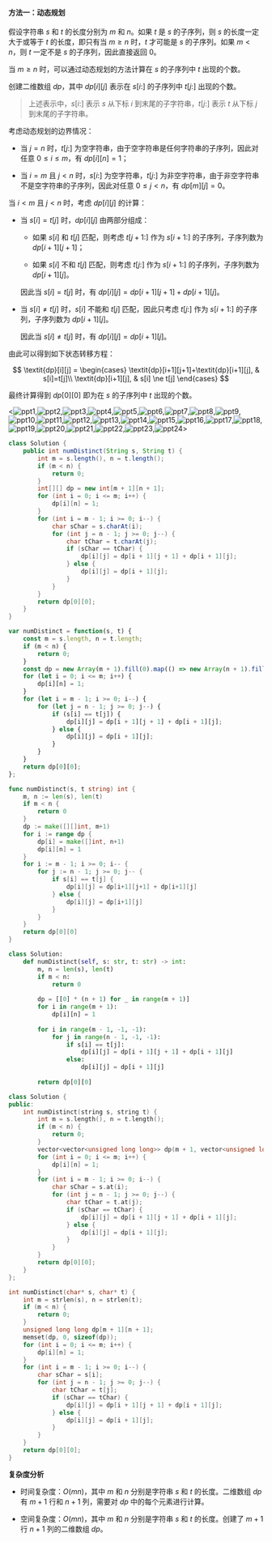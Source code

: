 #### 方法一：动态规划

假设字符串 $s$ 和 $t$ 的长度分别为 $m$ 和 $n$。如果 $t$ 是 $s$ 的子序列，则 $s$ 的长度一定大于或等于 $t$ 的长度，即只有当 $m \ge n$ 时，$t$ 才可能是 $s$ 的子序列。如果 $m<n$，则 $t$ 一定不是 $s$ 的子序列，因此直接返回 $0$。

当 $m \ge n$ 时，可以通过动态规划的方法计算在 $s$ 的子序列中 $t$ 出现的个数。

创建二维数组 $\textit{dp}$，其中 $\textit{dp}[i][j]$ 表示在 $s[i:]$ 的子序列中 $t[j:]$ 出现的个数。

> 上述表示中，$s[i:]$ 表示 $s$ 从下标 $i$ 到末尾的子字符串，$t[j:]$ 表示 $t$ 从下标 $j$ 到末尾的子字符串。

考虑动态规划的边界情况：

- 当 $j=n$ 时，$t[j:]$ 为空字符串，由于空字符串是任何字符串的子序列，因此对任意 $0 \le i \le m$，有 $\textit{dp}[i][n]=1$；

- 当 $i=m$ 且 $j<n$ 时，$s[i:]$ 为空字符串，$t[j:]$ 为非空字符串，由于非空字符串不是空字符串的子序列，因此对任意 $0 \le j<n$，有 $\textit{dp}[m][j]=0$。

当 $i<m$ 且 $j<n$ 时，考虑 $\textit{dp}[i][j]$ 的计算：

- 当 $s[i]=t[j]$ 时，$\textit{dp}[i][j]$ 由两部分组成：

   - 如果 $s[i]$ 和 $t[j]$ 匹配，则考虑 $t[j+1:]$ 作为 $s[i+1:]$ 的子序列，子序列数为 $\textit{dp}[i+1][j+1]$；

   - 如果 $s[i]$ 不和 $t[j]$ 匹配，则考虑 $t[j:]$ 作为 $s[i+1:]$ 的子序列，子序列数为 $\textit{dp}[i+1][j]$。

   因此当 $s[i]=t[j]$ 时，有 $\textit{dp}[i][j]=\textit{dp}[i+1][j+1]+\textit{dp}[i+1][j]$。

- 当 $s[i] \ne t[j]$ 时，$s[i]$ 不能和 $t[j]$ 匹配，因此只考虑 $t[j:]$ 作为 $s[i+1:]$ 的子序列，子序列数为 $\textit{dp}[i+1][j]$。

   因此当 $s[i] \ne t[j]$ 时，有 $\textit{dp}[i][j]=\textit{dp}[i+1][j]$。

由此可以得到如下状态转移方程：

$$
\textit{dp}[i][j] = \begin{cases}
\textit{dp}[i+1][j+1]+\textit{dp}[i+1][j], & s[i]=t[j]\\
\textit{dp}[i+1][j], & s[i] \ne t[j]
\end{cases}
$$

最终计算得到 $\textit{dp}[0][0]$ 即为在 $s$ 的子序列中 $t$ 出现的个数。

<![ppt1](https://assets.leetcode-cn.com/solution-static/115/1.png),![ppt2](https://assets.leetcode-cn.com/solution-static/115/2.png),![ppt3](https://assets.leetcode-cn.com/solution-static/115/3.png),![ppt4](https://assets.leetcode-cn.com/solution-static/115/4.png),![ppt5](https://assets.leetcode-cn.com/solution-static/115/5.png),![ppt6](https://assets.leetcode-cn.com/solution-static/115/6.png),![ppt7](https://assets.leetcode-cn.com/solution-static/115/7.png),![ppt8](https://assets.leetcode-cn.com/solution-static/115/8.png),![ppt9](https://assets.leetcode-cn.com/solution-static/115/9.png),![ppt10](https://assets.leetcode-cn.com/solution-static/115/10.png),![ppt11](https://assets.leetcode-cn.com/solution-static/115/11.png),![ppt12](https://assets.leetcode-cn.com/solution-static/115/12.png),![ppt13](https://assets.leetcode-cn.com/solution-static/115/13.png),![ppt14](https://assets.leetcode-cn.com/solution-static/115/14.png),![ppt15](https://assets.leetcode-cn.com/solution-static/115/15.png),![ppt16](https://assets.leetcode-cn.com/solution-static/115/16.png),![ppt17](https://assets.leetcode-cn.com/solution-static/115/17.png),![ppt18](https://assets.leetcode-cn.com/solution-static/115/18.png),![ppt19](https://assets.leetcode-cn.com/solution-static/115/19.png),![ppt20](https://assets.leetcode-cn.com/solution-static/115/20.png),![ppt21](https://assets.leetcode-cn.com/solution-static/115/21.png),![ppt22](https://assets.leetcode-cn.com/solution-static/115/22.png),![ppt23](https://assets.leetcode-cn.com/solution-static/115/23.png),![ppt24](https://assets.leetcode-cn.com/solution-static/115/24.png)>

```Java [sol1-Java]
class Solution {
    public int numDistinct(String s, String t) {
        int m = s.length(), n = t.length();
        if (m < n) {
            return 0;
        }
        int[][] dp = new int[m + 1][n + 1];
        for (int i = 0; i <= m; i++) {
            dp[i][n] = 1;
        }
        for (int i = m - 1; i >= 0; i--) {
            char sChar = s.charAt(i);
            for (int j = n - 1; j >= 0; j--) {
                char tChar = t.charAt(j);
                if (sChar == tChar) {
                    dp[i][j] = dp[i + 1][j + 1] + dp[i + 1][j];
                } else {
                    dp[i][j] = dp[i + 1][j];
                }
            }
        }
        return dp[0][0];
    }
}
```

```JavaScript [sol1-JavaScript]
var numDistinct = function(s, t) {
    const m = s.length, n = t.length;
    if (m < n) {
        return 0;
    }
    const dp = new Array(m + 1).fill(0).map(() => new Array(n + 1).fill(0));
    for (let i = 0; i <= m; i++) {
        dp[i][n] = 1;
    }
    for (let i = m - 1; i >= 0; i--) {
        for (let j = n - 1; j >= 0; j--) {
            if (s[i] == t[j]) {
                dp[i][j] = dp[i + 1][j + 1] + dp[i + 1][j];
            } else {
                dp[i][j] = dp[i + 1][j];
            }
        }
    }
    return dp[0][0];
};
```

```go [sol1-Golang]
func numDistinct(s, t string) int {
    m, n := len(s), len(t)
    if m < n {
        return 0
    }
    dp := make([][]int, m+1)
    for i := range dp {
        dp[i] = make([]int, n+1)
        dp[i][n] = 1
    }
    for i := m - 1; i >= 0; i-- {
        for j := n - 1; j >= 0; j-- {
            if s[i] == t[j] {
                dp[i][j] = dp[i+1][j+1] + dp[i+1][j]
            } else {
                dp[i][j] = dp[i+1][j]
            }
        }
    }
    return dp[0][0]
}
```

```Python [sol1-Python3]
class Solution:
    def numDistinct(self, s: str, t: str) -> int:
        m, n = len(s), len(t)
        if m < n:
            return 0
        
        dp = [[0] * (n + 1) for _ in range(m + 1)]
        for i in range(m + 1):
            dp[i][n] = 1
        
        for i in range(m - 1, -1, -1):
            for j in range(n - 1, -1, -1):
                if s[i] == t[j]:
                    dp[i][j] = dp[i + 1][j + 1] + dp[i + 1][j]
                else:
                    dp[i][j] = dp[i + 1][j]
        
        return dp[0][0]
```

```C++ [sol1-C++]
class Solution {
public:
    int numDistinct(string s, string t) {
        int m = s.length(), n = t.length();
        if (m < n) {
            return 0;
        }
        vector<vector<unsigned long long>> dp(m + 1, vector<unsigned long long>(n + 1));
        for (int i = 0; i <= m; i++) {
            dp[i][n] = 1;
        }
        for (int i = m - 1; i >= 0; i--) {
            char sChar = s.at(i);
            for (int j = n - 1; j >= 0; j--) {
                char tChar = t.at(j);
                if (sChar == tChar) {
                    dp[i][j] = dp[i + 1][j + 1] + dp[i + 1][j];
                } else {
                    dp[i][j] = dp[i + 1][j];
                }
            }
        }
        return dp[0][0];
    }
};
```

```C [sol1-C]
int numDistinct(char* s, char* t) {
    int m = strlen(s), n = strlen(t);
    if (m < n) {
        return 0;
    }
    unsigned long long dp[m + 1][n + 1];
    memset(dp, 0, sizeof(dp));
    for (int i = 0; i <= m; i++) {
        dp[i][n] = 1;
    }
    for (int i = m - 1; i >= 0; i--) {
        char sChar = s[i];
        for (int j = n - 1; j >= 0; j--) {
            char tChar = t[j];
            if (sChar == tChar) {
                dp[i][j] = dp[i + 1][j + 1] + dp[i + 1][j];
            } else {
                dp[i][j] = dp[i + 1][j];
            }
        }
    }
    return dp[0][0];
}
```

**复杂度分析**

- 时间复杂度：$O(mn)$，其中 $m$ 和 $n$ 分别是字符串 $s$ 和 $t$ 的长度。二维数组 $\textit{dp}$ 有 $m+1$ 行和 $n+1$ 列，需要对 $\textit{dp}$ 中的每个元素进行计算。

- 空间复杂度：$O(mn)$，其中 $m$ 和 $n$ 分别是字符串 $s$ 和 $t$ 的长度。创建了 $m+1$ 行 $n+1$ 列的二维数组 $\textit{dp}$。